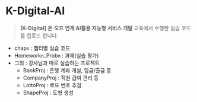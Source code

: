 # K-Digital-AI

> **[K-Digital] 온·오프 연계 AI활용 지능형 서비스 개발** 교육에서 수행한 실습 코드를 업로드 합니다.

- chap`n` : 챕터별 실습 코드
- Homework`n`_Prob`m` : 과제(실습 평가)
- 그외 : 강사님과 따로 실습하는 프로젝트
  - BankProj : 은행 계좌 개설, 입금/출금 등
  - CompanyProj : 직원 급여 관리 등
  - LottoProj : 로또 번호 추첨
  - ShapeProj : 도형 생성

